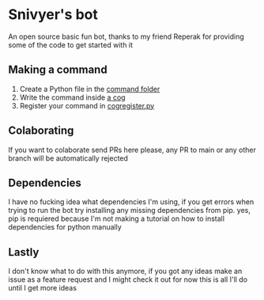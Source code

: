 # Snivyer's bot

An open source basic fun bot, thanks to my friend Reperak for providing some of the code to get started with it

## Making a command

1. Create a Python file in the [command folder](commands)
2. Write the command inside [a cog](https://discordpy.readthedocs.io/en/latest/ext/commands/cogs.html)
3. Register your command in [cogregister.py](cogregister.py)

## Colaborating
If you want to colaborate send PRs here please, any PR to main or any other branch will be automatically rejected

## Dependencies

I have no fucking idea what dependencies I'm using, if you get errors when trying to run the bot try installing any missing dependencies from pip.
yes, pip is requiered because I'm not making a tutorial on how to install dependencies for python manually

## Lastly

I don't know what to do with this anymore, if you got any ideas make an issue as a feature request and I might check it out
for now this is all I'll do until I get more ideas